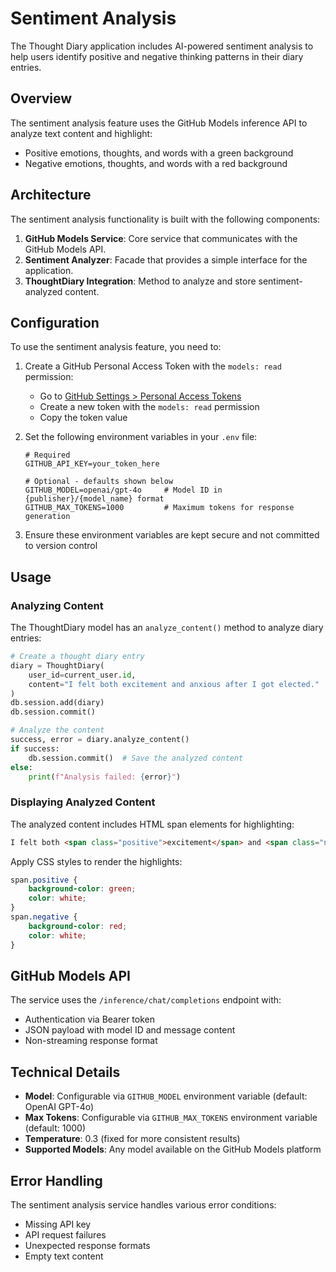 # Sentiment Analysis

The Thought Diary application includes AI-powered sentiment analysis to help users identify positive and negative thinking patterns in their diary entries.

## Overview

The sentiment analysis feature uses the GitHub Models inference API to analyze text content and highlight:
- Positive emotions, thoughts, and words with a green background
- Negative emotions, thoughts, and words with a red background

## Architecture

The sentiment analysis functionality is built with the following components:

1. **GitHub Models Service**: Core service that communicates with the GitHub Models API.
2. **Sentiment Analyzer**: Facade that provides a simple interface for the application.
3. **ThoughtDiary Integration**: Method to analyze and store sentiment-analyzed content.

## Configuration

To use the sentiment analysis feature, you need to:

1. Create a GitHub Personal Access Token with the `models: read` permission:
   - Go to [GitHub Settings > Personal Access Tokens](https://github.com/settings/tokens)
   - Create a new token with the `models: read` permission
   - Copy the token value

2. Set the following environment variables in your `.env` file:
   ```
   # Required
   GITHUB_API_KEY=your_token_here
   
   # Optional - defaults shown below
   GITHUB_MODEL=openai/gpt-4o     # Model ID in {publisher}/{model_name} format
   GITHUB_MAX_TOKENS=1000         # Maximum tokens for response generation
   ```

3. Ensure these environment variables are kept secure and not committed to version control

## Usage

### Analyzing Content

The ThoughtDiary model has an `analyze_content()` method to analyze diary entries:

```python
# Create a thought diary entry
diary = ThoughtDiary(
    user_id=current_user.id,
    content="I felt both excitement and anxious after I got elected."
)
db.session.add(diary)
db.session.commit()

# Analyze the content
success, error = diary.analyze_content()
if success:
    db.session.commit()  # Save the analyzed content
else:
    print(f"Analysis failed: {error}")
```

### Displaying Analyzed Content

The analyzed content includes HTML span elements for highlighting:

```html
I felt both <span class="positive">excitement</span> and <span class="negative">anxious</span> after I got elected.
```

Apply CSS styles to render the highlights:

```css
span.positive {
    background-color: green;
    color: white;
}
span.negative {
    background-color: red;
    color: white;
}
```

## GitHub Models API

The service uses the `/inference/chat/completions` endpoint with:
- Authentication via Bearer token
- JSON payload with model ID and message content
- Non-streaming response format

## Technical Details

- **Model**: Configurable via `GITHUB_MODEL` environment variable (default: OpenAI GPT-4o)
- **Max Tokens**: Configurable via `GITHUB_MAX_TOKENS` environment variable (default: 1000)
- **Temperature**: 0.3 (fixed for more consistent results)
- **Supported Models**: Any model available on the GitHub Models platform

## Error Handling

The sentiment analysis service handles various error conditions:
- Missing API key
- API request failures
- Unexpected response formats
- Empty text content